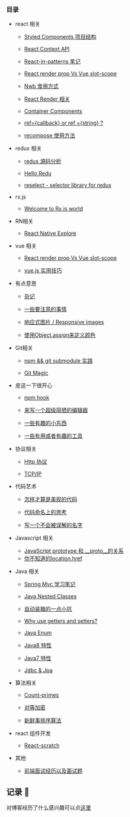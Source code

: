 ### 目录

- react 相关

  - [Styled Components 项目结构](https://github.com/Nbsaw/notes/issues/64)

  - [React Context API](https://github.com/Nbsaw/notes/issues/62)

  - [React-in-patterns 笔记](https://github.com/Nbsaw/notes/issues/61)

  - [React render prop Vs Vue slot-scope](https://github.com/Nbsaw/notes/issues/53)
  
  - [Nwb 食用方式](https://github.com/Nbsaw/notes/issues/52)

  - [React Render 相关](https://github.com/Nbsaw/notes/issues/45)

  - [Container Components](https://github.com/Nbsaw/notes/issues/44)

  - [ref={callback} or ref ={string} ? ](https://github.com/Nbsaw/notes/issues/43)

  - [recompose 使用方法](https://github.com/Nbsaw/notes/issues/41)

- redux 相关

  - [redux 源码分析](https://github.com/Nbsaw/notes/issues/55)

  - [Hello Redu](https://github.com/Nbsaw/notes/issues/46)

  - [reselect - selector library for redux](https://github.com/Nbsaw/notes/issues/42)

- rx.js

  - [Welcome to Rx.js world](https://github.com/Nbsaw/notes/issues/49)

- RN相关

  - [React Native Explore](https://github.com/Nbsaw/notes/issues/36)

- vue 相关

  - [React render prop Vs Vue slot-scope](https://github.com/Nbsaw/notes/issues/53)

  - [vue.js 实用技巧](https://github.com/Nbsaw/notes/issues/37)

- 有点意思

  - [杂记](https://github.com/Nbsaw/notes/issues/39)
  
  - [一些要注意的事情](https://github.com/Nbsaw/notes/issues/11)
  
  - [响应式图片 / Responsive images](https://github.com/Nbsaw/notes/issues/70)
  
  - [使用Object.assign来定义颜色](https://github.com/Nbsaw/notes/issues/71)
  
- Git相关
  
  - [npm && git submodule 实践](https://github.com/Nbsaw/notes/issues/54)
  
  - [Git Magic](https://github.com/Nbsaw/notes/issues/47)
  
- 皮这一下很开心

  - [npm hook](https://github.com/Nbsaw/notes/issues/63)

  - [来写一个超级简陋的编辑器](https://github.com/Nbsaw/notes/issues/40)

  - [一些有趣的小东西](https://github.com/Nbsaw/notes/issues/4)
  
  - [一些有用或者有趣的工具](https://github.com/Nbsaw/notes/issues/6)
  
- 协议相关

  - [Http 协议](https://github.com/Nbsaw/notes/issues/17)

  - [TCP/IP](https://github.com/Nbsaw/notes/issues/18)
  
- 代码艺术

  - [怎样才算是美观的代码](https://github.com/Nbsaw/notes/issues/58)
  
  - [代码命名上的思考](https://github.com/Nbsaw/notes/issues/57)
  
  - [写一个不会被误解的名字](https://github.com/Nbsaw/notes/issues/56)

- Javascript 相关

  - [JavaScript prototype 和 __proto__的关系](https://github.com/Nbsaw/notes/issues/24)
  - [你不知道的location.href](https://github.com/Nbsaw/notes/issues/69)

- Java 相关

  - [Spring Mvc 学习笔记 ](https://github.com/Nbsaw/notes/issues/15)

  - [Java Nested Classes](https://github.com/Nbsaw/notes/issues/27)

  - [自动装箱的一点小坑 ](https://github.com/Nbsaw/notes/issues/26)

  - [Why use getters and setters?](https://github.com/Nbsaw/notes/issues/25)

  - [Java Enum](https://github.com/Nbsaw/notes/issues/21)

  - [Java8 特性](https://github.com/Nbsaw/notes/issues/20)

  - [Java7 特性](https://github.com/Nbsaw/notes/issues/19)

  - [Jdbc & Jpa](https://github.com/Nbsaw/notes/issues/31)

- 算法相关
  
  - [Count-primes](https://github.com/Nbsaw/notes/issues/59)
  
  - [对等加密](https://github.com/Nbsaw/notes/issues/60)
  
  - [新鲜事排序算法](https://github.com/Nbsaw/notes/issues/14)
  
- react 组件开发

  - [React-scratch](https://github.com/Nbsaw/notes/issues/51)
  
- 其他
  
  - [前端面试经历以及面试题](https://github.com/Nbsaw/notes/issues/38)


## 记录 📝

对博客经历了什么感兴趣可以点[这里](https://github.com/Nbsaw/notes/blob/master/CHANGELOG.md)
